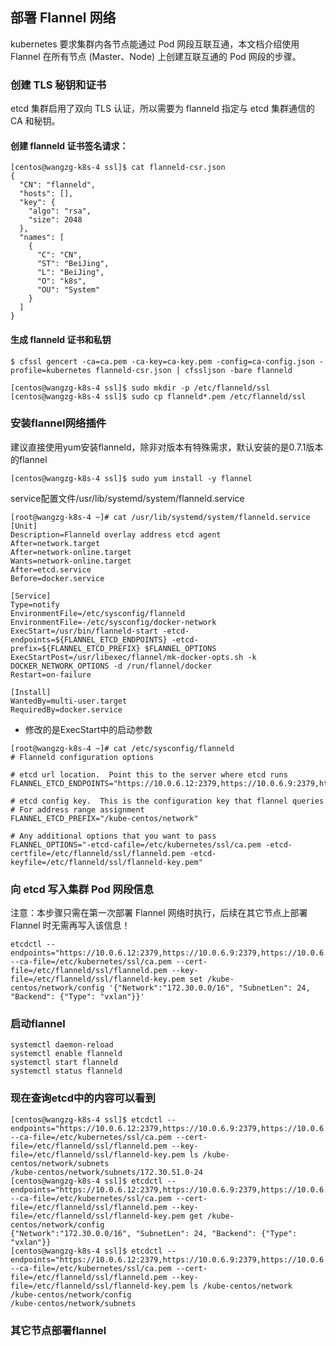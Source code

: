 ## 部署 Flannel 网络
kubernetes 要求集群内各节点能通过 Pod 网段互联互通，本文档介绍使用 Flannel 在所有节点 (Master、Node) 上创建互联互通的 Pod 网段的步骤。
### 创建 TLS 秘钥和证书
etcd 集群启用了双向 TLS 认证，所以需要为 flanneld 指定与 etcd 集群通信的 CA 和秘钥。
#### 创建 flanneld 证书签名请求：
```
[centos@wangzg-k8s-4 ssl]$ cat flanneld-csr.json 
{
  "CN": "flanneld",
  "hosts": [],
  "key": {
    "algo": "rsa",
    "size": 2048
  },
  "names": [
    {
      "C": "CN",
      "ST": "BeiJing",
      "L": "BeiJing",
      "O": "k8s",
      "OU": "System"
    }
  ]
}

```

#### 生成 flanneld 证书和私钥
```
$ cfssl gencert -ca=ca.pem -ca-key=ca-key.pem -config=ca-config.json -profile=kubernetes flanneld-csr.json | cfssljson -bare flanneld

[centos@wangzg-k8s-4 ssl]$ sudo mkdir -p /etc/flanneld/ssl
[centos@wangzg-k8s-4 ssl]$ sudo cp flanneld*.pem /etc/flanneld/ssl
```

### 安装flannel网络插件
建议直接使用yum安装flanneld，除非对版本有特殊需求，默认安装的是0.7.1版本的flannel
```
[centos@wangzg-k8s-4 ssl]$ sudo yum install -y flannel
```
service配置文件/usr/lib/systemd/system/flanneld.service
```
[root@wangzg-k8s-4 ~]# cat /usr/lib/systemd/system/flanneld.service
[Unit]
Description=Flanneld overlay address etcd agent
After=network.target
After=network-online.target
Wants=network-online.target
After=etcd.service
Before=docker.service

[Service]
Type=notify
EnvironmentFile=/etc/sysconfig/flanneld
EnvironmentFile=-/etc/sysconfig/docker-network
ExecStart=/usr/bin/flanneld-start -etcd-endpoints=${FLANNEL_ETCD_ENDPOINTS} -etcd-prefix=${FLANNEL_ETCD_PREFIX} $FLANNEL_OPTIONS
ExecStartPost=/usr/libexec/flannel/mk-docker-opts.sh -k DOCKER_NETWORK_OPTIONS -d /run/flannel/docker
Restart=on-failure

[Install]
WantedBy=multi-user.target
RequiredBy=docker.service
```
- 修改的是ExecStart中的启动参数
```
[root@wangzg-k8s-4 ~]# cat /etc/sysconfig/flanneld 
# Flanneld configuration options  

# etcd url location.  Point this to the server where etcd runs
FLANNEL_ETCD_ENDPOINTS="https://10.0.6.12:2379,https://10.0.6.9:2379,https://10.0.6.8:2379"

# etcd config key.  This is the configuration key that flannel queries
# For address range assignment
FLANNEL_ETCD_PREFIX="/kube-centos/network"

# Any additional options that you want to pass
FLANNEL_OPTIONS="-etcd-cafile=/etc/kubernetes/ssl/ca.pem -etcd-certfile=/etc/flanneld/ssl/flanneld.pem -etcd-keyfile=/etc/flanneld/ssl/flanneld-key.pem"

```

### 向 etcd 写入集群 Pod 网段信息
注意：本步骤只需在第一次部署 Flannel 网络时执行，后续在其它节点上部署 Flannel 时无需再写入该信息！
```
etcdctl --endpoints="https://10.0.6.12:2379,https://10.0.6.9:2379,https://10.0.6.8:2379" --ca-file=/etc/kubernetes/ssl/ca.pem --cert-file=/etc/flanneld/ssl/flanneld.pem --key-file=/etc/flanneld/ssl/flanneld-key.pem set /kube-centos/network/config '{"Network":"172.30.0.0/16", "SubnetLen": 24, "Backend": {"Type": "vxlan"}}'
```

### 启动flannel
```
systemctl daemon-reload
systemctl enable flanneld
systemctl start flanneld
systemctl status flanneld
```

### 现在查询etcd中的内容可以看到
```
[centos@wangzg-k8s-4 ssl]$ etcdctl --endpoints="https://10.0.6.12:2379,https://10.0.6.9:2379,https://10.0.6.8:2379" --ca-file=/etc/kubernetes/ssl/ca.pem --cert-file=/etc/flanneld/ssl/flanneld.pem --key-file=/etc/flanneld/ssl/flanneld-key.pem ls /kube-centos/network/subnets
/kube-centos/network/subnets/172.30.51.0-24
[centos@wangzg-k8s-4 ssl]$ etcdctl --endpoints="https://10.0.6.12:2379,https://10.0.6.9:2379,https://10.0.6.8:2379" --ca-file=/etc/kubernetes/ssl/ca.pem --cert-file=/etc/flanneld/ssl/flanneld.pem --key-file=/etc/flanneld/ssl/flanneld-key.pem get /kube-centos/network/config
{"Network":"172.30.0.0/16", "SubnetLen": 24, "Backend": {"Type": "vxlan"}}
[centos@wangzg-k8s-4 ssl]$ etcdctl --endpoints="https://10.0.6.12:2379,https://10.0.6.9:2379,https://10.0.6.8:2379" --ca-file=/etc/kubernetes/ssl/ca.pem --cert-file=/etc/flanneld/ssl/flanneld.pem --key-file=/etc/flanneld/ssl/flanneld-key.pem ls /kube-centos/network
/kube-centos/network/config
/kube-centos/network/subnets

```

### 其它节点部署flannel

